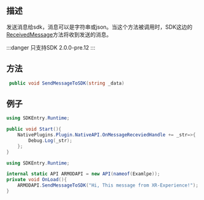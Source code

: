 ## 描述

发送消息给sdk，消息可以是字符串或json。当这个方法被调用时，SDK这边的[ReceivedMessage](././unity-sdk/api-reference/protocol-api/OnMessageReceviedHandle)方法将收到发送的消息。

:::danger
只支持SDK 2.0.0-pre.12
:::

## 方法

```cs
 public void SendMessageToSDK(string _data)
```

## 例子

```cs title=Received.cs
using SDKEntry.Runtime;

public void Start(){
    NativePlugins.Plugin.NativeAPI.OnMessageReceviedHandle += _str=>{
        Debug.Log(_str);
    };
}
```

```cs title=XRExperience.cs
using SDKEntry.Runtime;

internal static API ARMODAPI = new API(nameof(Examlpe));
private void OnLoad(){
    ARMODAPI.SendMessageToSDK("Hi, This message from XR-Experience!");
}
```
